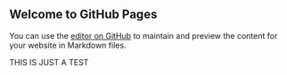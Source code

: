 ## Welcome to GitHub Pages

You can use the [editor on GitHub](https://github.com/ridwan-arifin/eyd.github.io/edit/master/README.md) to maintain and preview the content for your website in Markdown files.

THIS IS JUST A TEST